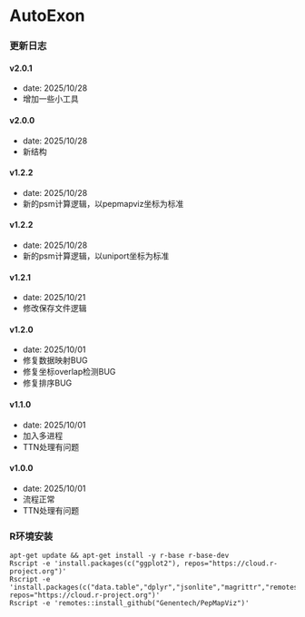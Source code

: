 # AutoExon

### 更新日志

#### v2.0.1

- date: 2025/10/28
- 增加一些小工具

#### v2.0.0

- date: 2025/10/28
- 新结构

#### v1.2.2

- date: 2025/10/28
- 新的psm计算逻辑，以pepmapviz坐标为标准

#### v1.2.2

- date: 2025/10/28
- 新的psm计算逻辑，以uniport坐标为标准

#### v1.2.1

- date: 2025/10/21
- 修改保存文件逻辑

#### v1.2.0

- date: 2025/10/01
- 修复数据映射BUG
- 修复坐标overlap检测BUG
- 修复排序BUG

#### v1.1.0

- date: 2025/10/01
- 加入多进程
- TTN处理有问题

#### v1.0.0

- date: 2025/10/01
- 流程正常
- TTN处理有问题

### R环境安装

```
apt-get update && apt-get install -y r-base r-base-dev
Rscript -e 'install.packages(c("ggplot2"), repos="https://cloud.r-project.org")'
Rscript -e 'install.packages(c("data.table","dplyr","jsonlite","magrittr","remotes"), repos="https://cloud.r-project.org")'
Rscript -e 'remotes::install_github("Genentech/PepMapViz")'
```

